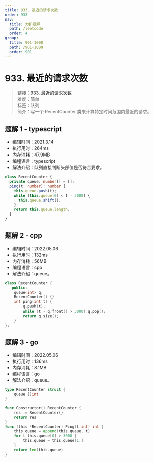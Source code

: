 ```yaml
---
title: 933. 最近的请求次数
order: 933
nav:
  title: 力扣题解
  path: /leetcode
  order: 4
group:
  title: 901-1000
  path: /901-1000
  order: 901
---
```


# 933. 最近的请求次数

> 链接：[933. 最近的请求次数](https://leetcode-cn.com/problems/number-of-recent-calls/)  
> 难度：简单  
> 标签：队列  
> 简介：写一个 RecentCounter 类来计算特定时间范围内最近的请求。

## 题解 1 - typescript

- 编辑时间：2021.3.14
- 执行用时：264ms
- 内存消耗：47.9MB
- 编程语言：typescript
- 解法介绍：队列直接判断头部值是否符合要求。

```typescript
class RecentCounter {
  private queue: number[] = [];
  ping(t: number): number {
    this.queue.push(t);
    while (this.queue[0] < t - 3000) {
      this.queue.shift();
    }
    return this.queue.length;
  }
}
```
## 题解 2 - cpp
- 编辑时间：2022.05.06
- 执行用时：132ms
- 内存消耗：56MB
- 编程语言：cpp
- 解法介绍：queue。
```cpp
class RecentCounter {
   public:
    queue<int> q;
    RecentCounter() {}
    int ping(int t) {
        q.push(t);
        while (t - q.front() > 3000) q.pop();
        return q.size();
    }
};
```

## 题解 3 - go
- 编辑时间：2022.05.06
- 执行用时：136ms
- 内存消耗：8.1MB
- 编程语言：go
- 解法介绍：queue。
```go
type RecentCounter struct {
    queue []int
}

func Constructor() RecentCounter {
    res := RecentCounter{}
    return res
}
func (this *RecentCounter) Ping(t int) int {
    this.queue = append(this.queue, t)
    for t-this.queue[0] > 3000 {
        this.queue = this.queue[1:]
    }
    return len(this.queue)
}
```
